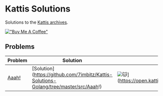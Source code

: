 # Kattis Solutions
Solutions to the [Kattis archives](https://open.kattis.com/).

[!["Buy Me A Coffee"](https://www.buymeacoffee.com/assets/img/custom_images/orange_img.png)](https://www.buymeacoffee.com/7imbitz)

## Problems

| Problem | Solution | :link: |
| - | - | - |
| [Aaah!](https://github.com/JonSteinn/Kattis-Solutions/tree/master/src/Aaah%21) | [Solution] (https://github.com/7imbitz/Kattis-Solutions-Golang/tree/master/src/Aaah!) | ![:cat:](https://open.kattis.com/favicon)](https://open.kattis.com/problems/aaah) |
